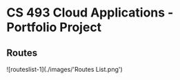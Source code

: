 # CS 493 Cloud Applications - Portfolio Project

## Routes

![routeslist-1](./images/'Routes List.png')
